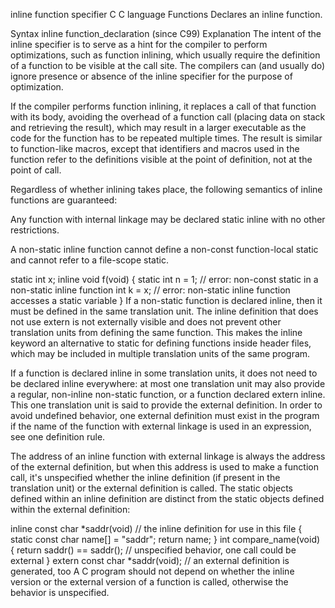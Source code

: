 inline function specifier
 C C language Functions 
Declares an inline function.

Syntax
inline function_declaration		(since C99)
Explanation
The intent of the inline specifier is to serve as a hint for the compiler to perform optimizations, such as function inlining, which usually require the definition of a function to be visible at the call site. The compilers can (and usually do) ignore presence or absence of the inline specifier for the purpose of optimization.

If the compiler performs function inlining, it replaces a call of that function with its body, avoiding the overhead of a function call (placing data on stack and retrieving the result), which may result in a larger executable as the code for the function has to be repeated multiple times. The result is similar to function-like macros, except that identifiers and macros used in the function refer to the definitions visible at the point of definition, not at the point of call.

Regardless of whether inlining takes place, the following semantics of inline functions are guaranteed:

Any function with internal linkage may be declared static inline with no other restrictions.

A non-static inline function cannot define a non-const function-local static and cannot refer to a file-scope static.

static int x;
inline void f(void)
{
    static int n = 1; // error: non-const static in a non-static inline function
    int k = x; // error: non-static inline function accesses a static variable
}
If a non-static function is declared inline, then it must be defined in the same translation unit. The inline definition that does not use extern is not externally visible and does not prevent other translation units from defining the same function. This makes the inline keyword an alternative to static for defining functions inside header files, which may be included in multiple translation units of the same program.

If a function is declared inline in some translation units, it does not need to be declared inline everywhere: at most one translation unit may also provide a regular, non-inline non-static function, or a function declared extern inline. This one translation unit is said to provide the external definition. In order to avoid undefined behavior, one external definition must exist in the program if the name of the function with external linkage is used in an expression, see one definition rule.

The address of an inline function with external linkage is always the address of the external definition, but when this address is used to make a function call, it's unspecified whether the inline definition (if present in the translation unit) or the external definition is called. The static objects defined within an inline definition are distinct from the static objects defined within the external definition:

inline const char *saddr(void) // the inline definition for use in this file
{
    static const char name[] = "saddr";
    return name;
}
int compare_name(void)
{
    return saddr() == saddr(); // unspecified behavior, one call could be external
}
extern const char *saddr(void); // an external definition is generated, too
A C program should not depend on whether the inline version or the external version of a function is called, otherwise the behavior is unspecified.